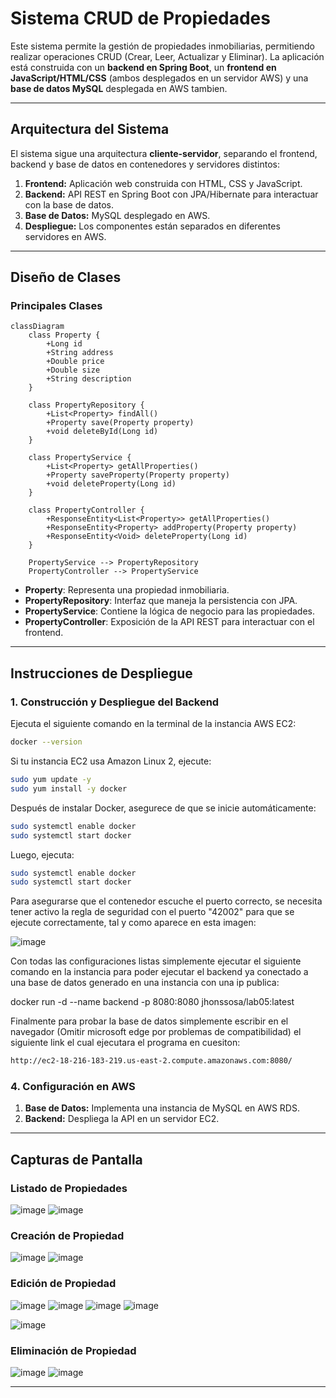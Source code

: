 # Sistema CRUD de Propiedades

Este sistema permite la gestión de propiedades inmobiliarias, permitiendo realizar operaciones CRUD (Crear, Leer, Actualizar y Eliminar). La aplicación está construida con un **backend en Spring Boot**, un **frontend en JavaScript/HTML/CSS** (ambos desplegados en un servidor AWS) y una **base de datos MySQL** desplegada en AWS tambien.

---

## Arquitectura del Sistema

El sistema sigue una arquitectura **cliente-servidor**, separando el frontend, backend y base de datos en contenedores y servidores distintos:

1. **Frontend:** Aplicación web construida con HTML, CSS y JavaScript.
2. **Backend:** API REST en Spring Boot con JPA/Hibernate para interactuar con la base de datos.
3. **Base de Datos:** MySQL desplegado en AWS.
4. **Despliegue:** Los componentes están separados en diferentes servidores en AWS.

---

## Diseño de Clases

### Principales Clases

```mermaid
classDiagram
    class Property {
        +Long id
        +String address
        +Double price
        +Double size
        +String description
    }

    class PropertyRepository {
        +List<Property> findAll()
        +Property save(Property property)
        +void deleteById(Long id)
    }

    class PropertyService {
        +List<Property> getAllProperties()
        +Property saveProperty(Property property)
        +void deleteProperty(Long id)
    }

    class PropertyController {
        +ResponseEntity<List<Property>> getAllProperties()
        +ResponseEntity<Property> addProperty(Property property)
        +ResponseEntity<Void> deleteProperty(Long id)
    }

    PropertyService --> PropertyRepository
    PropertyController --> PropertyService
```

- **Property**: Representa una propiedad inmobiliaria.
- **PropertyRepository**: Interfaz que maneja la persistencia con JPA.
- **PropertyService**: Contiene la lógica de negocio para las propiedades.
- **PropertyController**: Exposición de la API REST para interactuar con el frontend.

---

## Instrucciones de Despliegue

### 1. Construcción y Despliegue del Backend

Ejecuta el siguiente comando en la terminal de la instancia AWS EC2:

```sh
docker --version
```

Si tu instancia EC2 usa Amazon Linux 2, ejecute:

```sh
sudo yum update -y
sudo yum install -y docker
```

Después de instalar Docker, asegurece de que se inicie automáticamente:

```sh
sudo systemctl enable docker
sudo systemctl start docker
```

Luego, ejecuta:

```sh
sudo systemctl enable docker
sudo systemctl start docker
```

Para asegurarse que el contenedor escuche el puerto correcto, se necesita tener activo la regla de seguridad con el puerto "42002" para que se ejecute correctamente, tal y como aparece en esta imagen:

![image](https://github.com/user-attachments/assets/3239388e-c401-4ac8-86ff-c541203e3598)

Con todas las configuraciones listas simplemente ejecutar el siguiente comando en la instancia para poder ejecutar el backend ya conectado a una base de datos generado en una instancia con una ip publica:

docker run -d --name backend -p 8080:8080 jhonssosa/lab05:latest

Finalmente para probar la base de datos simplemente escribir en el navegador (Omitir microsoft edge por problemas de compatibilidad) el siguiente link el cual ejecutara el programa en cuesiton:

```sh
http://ec2-18-216-183-219.us-east-2.compute.amazonaws.com:8080/
```

### 4. Configuración en AWS

1. **Base de Datos:** Implementa una instancia de MySQL en AWS RDS.
2. **Backend:** Despliega la API en un servidor EC2.

---

##  Capturas de Pantalla

### Listado de Propiedades
![image](https://github.com/user-attachments/assets/50a52f0c-d7bc-44a6-820c-3a9690ba32af)
![image](https://github.com/user-attachments/assets/01c28fa0-be3b-4f42-a85e-0c3149ea98c5)


### Creación de Propiedad
![image](https://github.com/user-attachments/assets/cc36931f-15c5-49b4-b814-9e1a0c2a72b7)
![image](https://github.com/user-attachments/assets/1a64ac95-eca1-4af0-b884-df1c549ac363)


### Edición de Propiedad
![image](https://github.com/user-attachments/assets/b6a98e04-fd84-4ece-be2b-93a695c7d94c)
![image](https://github.com/user-attachments/assets/1ae43b11-5666-464c-9f86-9b64a7410950)
![image](https://github.com/user-attachments/assets/a3c70081-d69e-4b71-9291-fb467e3f80e8)
![image](https://github.com/user-attachments/assets/ea2da5b6-aa08-42cb-9e00-05e80bcd99c8)

![image](https://github.com/user-attachments/assets/c24a0357-7398-4573-bd4c-d0e3676bbea8)

### Eliminación de Propiedad
![image](https://github.com/user-attachments/assets/6f78aab9-b27e-4201-9966-fdba4ff3cdb5)
![image](https://github.com/user-attachments/assets/69eaa620-ba71-415d-a6eb-7c2d59bf1585)


---

